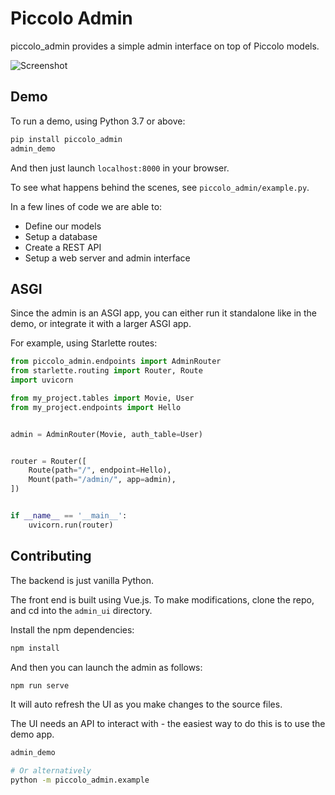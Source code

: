 # Piccolo Admin

piccolo_admin provides a simple admin interface on top of Piccolo models.

![Screenshot](https://raw.githubusercontent.com/piccolo-orm/piccolo_admin/master/docs/images/screenshot.png "Screenshot")

## Demo

To run a demo, using Python 3.7 or above:

```bash
pip install piccolo_admin
admin_demo
```

And then just launch `localhost:8000` in your browser.

To see what happens behind the scenes, see `piccolo_admin/example.py`.

In a few lines of code we are able to:

 * Define our models
 * Setup a database
 * Create a REST API
 * Setup a web server and admin interface

## ASGI

Since the admin is an ASGI app, you can either run it standalone like in the demo, or integrate it with a larger ASGI app.

For example, using Starlette routes:

```python
from piccolo_admin.endpoints import AdminRouter
from starlette.routing import Router, Route
import uvicorn

from my_project.tables import Movie, User
from my_project.endpoints import Hello


admin = AdminRouter(Movie, auth_table=User)


router = Router([
    Route(path="/", endpoint=Hello),
    Mount(path="/admin/", app=admin),
])


if __name__ == '__main__':
    uvicorn.run(router)

```

## Contributing

The backend is just vanilla Python.

The front end is built using Vue.js. To make modifications, clone the repo, and cd into the `admin_ui` directory.

Install the npm dependencies:

```bash
npm install
```

And then you can launch the admin as follows:

```bash
npm run serve
```

It will auto refresh the UI as you make changes to the source files.

The UI needs an API to interact with - the easiest way to do this is to use the demo app.

```bash
admin_demo

# Or alternatively
python -m piccolo_admin.example
```
